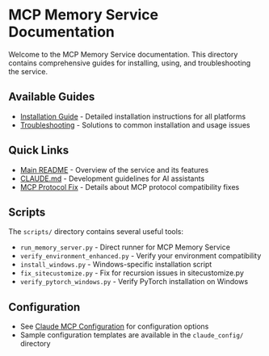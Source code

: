 # MCP Memory Service Documentation

Welcome to the MCP Memory Service documentation. This directory contains comprehensive guides for installing, using, and troubleshooting the service.

## Available Guides

- [Installation Guide](guides/installation.md) - Detailed installation instructions for all platforms
- [Troubleshooting](guides/installation.md#troubleshooting-common-installation-issues) - Solutions to common installation and usage issues

## Quick Links

- [Main README](../README.md) - Overview of the service and its features
- [CLAUDE.md](../CLAUDE.md) - Development guidelines for AI assistants
- [MCP Protocol Fix](../MCP_PROTOCOL_FIX.md) - Details about MCP protocol compatibility fixes

## Scripts

The `scripts/` directory contains several useful tools:

- `run_memory_server.py` - Direct runner for MCP Memory Service
- `verify_environment_enhanced.py` - Verify your environment compatibility
- `install_windows.py` - Windows-specific installation script
- `fix_sitecustomize.py` - Fix for recursion issues in sitecustomize.py
- `verify_pytorch_windows.py` - Verify PyTorch installation on Windows

## Configuration

- See [Claude MCP Configuration](../README.md#claude-mcp-configuration) for configuration options
- Sample configuration templates are available in the `claude_config/` directory